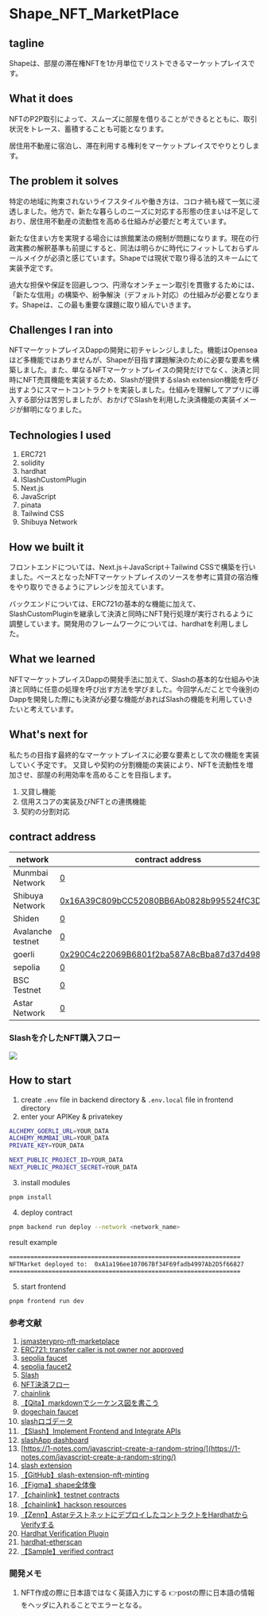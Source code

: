 # Shape_NFT_MarketPlace

## tagline

Shapeは、部屋の滞在権NFTを1か月単位でリストできるマーケットプレイスです。

## What it does

NFTのP2P取引によって、スムーズに部屋を借りることができるとともに、取引状況をトレース、蓄積することも可能となります。  

居住用不動産に宿泊し、滞在利用する権利をマーケットプレイスでやりとりします。

## The problem it solves

特定の地域に拘束されないライフスタイルや働き方は、コロナ禍も経て一気に浸透しました。他方で、新たな暮らしのニーズに対応する形態の住まいは不足しており、居住用不動産の流動性を高める仕組みが必要だと考えています。

新たな住まい方を実現する場合には旅館業法の規制が問題になります。現在の行政実務の解釈基準も前提にすると、同法は明らかに時代にフィットしておらずルールメイクが必須と感じています。Shapeでは現状で取り得る法的スキームにて実装予定です。  

過大な担保や保証を回避しつつ、円滑なオンチェーン取引を貫徹するためには、「新たな信用」の構築や、紛争解決（デフォルト対応）の仕組みが必要となります。Shapeは、この最も重要な課題に取り組んでいきます。

## Challenges I ran into

NFTマーケットプレイスDappの開発に初チャレンジしました。機能はOpenseaほど多機能ではありませんが、Shapeが目指す課題解決のために必要な要素を構築しました。また、単なるNFTマーケットプレイスの開発だけでなく、決済と同時にNFT売買機能を実装するため、Slashが提供するslash extension機能を呼び出すようにスマートコントラクトを実装しました。仕組みを理解してアプリに導入する部分は苦労しましたが、おかげでSlashを利用した決済機能の実装イメージが鮮明になりました。

## Technologies I used

1. ERC721
2. solidity
3. hardhat
4. ISlashCustomPlugin
5. Next.js
6. JavaScript
7. pinata
8. Tailwind CSS
9. Shibuya Network

## How we built it

フロントエンドについては、Next.js＋JavaScript＋Tailwind CSSで構築を行いました。ベースとなったNFTマーケットプレイスのソースを参考に賃貸の宿泊権をやり取りできるようにアレンジを加えています。  

バックエンドについては、ERC721の基本的な機能に加えて、SlashCustomPluginを継承して決済と同時にNFT発行処理が実行されるように調整しています。開発用のフレームワークについては、hardhatを利用しました。

## What we learned

NFTマーケットプレイスDappの開発手法に加えて、Slashの基本的な仕組みや決済と同時に任意の処理を呼び出す方法を学びました。今回学んだことで今後別のDappを開発した際にも決済が必要な機能があればSlashの機能を利用していきたいと考えています。

## What's next for

私たちの目指す最終的なマーケットプレイスに必要な要素として次の機能を実装していく予定です。
又貸しや契約の分割機能の実装により、NFTを流動性を増加させ、部屋の利用効率を高めることを目指します。

1. 又貸し機能
2. 信用スコアの実装及びNFTとの連携機能
3. 契約の分割対応

## contract address

| network           | contract address                             |
| ----------------- | -------------------------------------------- |
| Munmbai Network   | [0](https://mumbai.polygonscan.com/address/) |
| Shibuya Network   | [0x16A39C809bCC52080BB6Ab0828b995524fC3D77b](https://blockscout.com/shibuya/address/0x16A39C809bCC52080BB6Ab0828b995524fC3D77b) |
| Shiden            | [0](https://blockscout.com/shiden/address/)  |
| Avalanche testnet | [0](https://testnet.snowtrace.io/address/)   |
| goerli            | [0x290C4c22069B6801f2ba587A8cBba87d37d4980C](https://goerli.etherscan.io/address/0x290C4c22069B6801f2ba587A8cBba87d37d4980C)    |
| sepolia           | [0](https://sepolia.etherscan.io/address/)   |
| BSC Testnet       | [0](https://testnet.bscscan.com/address/)    |
| Astar Network     | [0](https://blockscout.com/astar/address/)   |

### Slashを介したNFT購入フロー

[![](https://mermaid.ink/img/pako:eNqVU09LAkEc_Soyhy7VF9hDEEXHLnbcy-BOKelq63gIEZoZKCEDCyMKwrKyMjKif7b6bX6uq9-i2R3dlEptD8vAvDe_9968yaJI0iBIQ2mylSFmhCzH8IaFE7oZkh-N0TjRQuk4TkeBH7Wb-8BOgJU7z3ankQdxDOIRREuBQVTlGvi7_M8vLMyGozhFFlMpLQT8Dfg1iDywB-AV4E_Am8A_J_FWV9bcU7t7WehWWeeZK_hg24d6wnyoUuSWmr3zipzSYx_ubbNP6IMCwlLSpBaOUE2RnL2qW9x1DlvAXpw9WzpUPByn_WPbjUdf-R2Ie08qK0hZbqnsh1EDJlO5kqk4F69OMa_IweDBsJ_TQyPj62XpcxzXs_3NDaJR9OGAgpCmp0_S7Efs1Atte7e3c-aWbxSBxNNkmoj-nYyqFYgHEEUQQhZmemtjuX-7C6SPGDSNXzoU9NNfAav_Xruhng5XfDTIGe8mKna3doDmUIJYCRwz5GvMemfoiEZJguhIk0sDW5s60s2cxOEMTYa3zQjSqJUhcyiTMjAdvFykrWN5L7kvtPLKpw?type=png)](https://mermaid.live/edit#pako:eNqVU09LAkEc_Soyhy7VF9hDEEXHLnbcy-BOKelq63gIEZoZKCEDCyMKwrKyMjKif7b6bX6uq9-i2R3dlEptD8vAvDe_9968yaJI0iBIQ2mylSFmhCzH8IaFE7oZkh-N0TjRQuk4TkeBH7Wb-8BOgJU7z3ankQdxDOIRREuBQVTlGvi7_M8vLMyGozhFFlMpLQT8Dfg1iDywB-AV4E_Am8A_J_FWV9bcU7t7WehWWeeZK_hg24d6wnyoUuSWmr3zipzSYx_ubbNP6IMCwlLSpBaOUE2RnL2qW9x1DlvAXpw9WzpUPByn_WPbjUdf-R2Ie08qK0hZbqnsh1EDJlO5kqk4F69OMa_IweDBsJ_TQyPj62XpcxzXs_3NDaJR9OGAgpCmp0_S7Efs1Atte7e3c-aWbxSBxNNkmoj-nYyqFYgHEEUQQhZmemtjuX-7C6SPGDSNXzoU9NNfAav_Xruhng5XfDTIGe8mKna3doDmUIJYCRwz5GvMemfoiEZJguhIk0sDW5s60s2cxOEMTYa3zQjSqJUhcyiTMjAdvFykrWN5L7kvtPLKpw)

## How to start

1. create `.env` file in backend directory & `.env.local` file in frontend directory
2. enter your APIKey & privatekey

```zsh
ALCHEMY_GOERLI_URL=YOUR_DATA
ALCHEMY_MUMBAI_URL=YOUR_DATA
PRIVATE_KEY=YOUR_DATA
```

```zsh
NEXT_PUBLIC_PROJECT_ID=YOUR_DATA
NEXT_PUBLIC_PROJECT_SECRET=YOUR_DATA
```

3. install modules

```bash
pnpm install
```

4. deploy contract

```bash
pnpm backend run deploy --network <network_name>
```

result example

```zsh
=================================================================
NFTMarket deployed to:  0xA1a196ee107067Bf34F69fadb4997Ab2D5f66827
=================================================================
```

5. start frontend

```bash
pnpm frontend run dev
```

### 参考文献

1. [jsmasterypro-nft-marketplace](https://gitfront.io/r/user-6930330/yQ8XwQZYNAat/jsmasterypro-nft-marketplace/)
2. [ERC721: transfer caller is not owner nor approved](https://stackoverflow.com/questions/69302320/erc721-transfer-caller-is-not-owner-nor-approved)
3. [sepolia faucet](https://sepoliafaucet.net/)
4. [sepolia faucet2](https://faucet-sepolia.rockx.com/)
5. [Slash](https://slash.fi/)
6. [NFT決済フロー](https://mermaid.live/edit#pako:eNqVU09LAkEc_Soyhy7VF9hDEEXHLnbcy-BOKelq63gIEZoZKCEDCyMKwrKyMjKif7b6bX6uq9-i2R3dlEptD8vAvDe_9968yaJI0iBIQ2mylSFmhCzH8IaFE7oZkh-N0TjRQuk4TkeBH7Wb-8BOgJU7z3ankQdxDOIRREuBQVTlGvi7_M8vLMyGozhFFlMpLQT8Dfg1iDywB-AV4E_Am8A_J_FWV9bcU7t7WehWWeeZK_hg24d6wnyoUuSWmr3zipzSYx_ubbNP6IMCwlLSpBaOUE2RnL2qW9x1DlvAXpw9WzpUPByn_WPbjUdf-R2Ie08qK0hZbqnsh1EDJlO5kqk4F69OMa_IweDBsJ_TQyPj62XpcxzXs_3NDaJR9OGAgpCmp0_S7Efs1Atte7e3c-aWbxSBxNNkmoj-nYyqFYgHEEUQQhZmemtjuX-7C6SPGDSNXzoU9NNfAav_Xruhng5XfDTIGe8mKna3doDmUIJYCRwz5GvMemfoiEZJguhIk0sDW5s60s2cxOEMTYa3zQjSqJUhcyiTMjAdvFykrWN5L7kvtPLKpw)
7. [chainlink](https://docs.chain.link/data-feeds/price-feeds/)
8. [【Qita】markdownでシーケンス図を書こう](https://qiita.com/konitech913/items/90f91687cfe7ece50020)
9. [dogechain faucet](https://faucet.dogechain.dog/)
10. [slashロゴデータ](https://slash.fi/media_kit)
11. [【Slash】Implement Frontend and Integrate APIs](https://slash-fi.gitbook.io/docs/integration-guide/integration-guide/window-widget-integration/implement-frontend-and-integrate-apis)
12. [slashApp dashboard](https://testnet.slash.fi/admin/dashboard)
13. [https://1-notes.com/javascript-create-a-random-string/](https://1-notes.com/javascript-create-a-random-string/)
14. [slash extension](https://ext.slash.fi/)
15. [【GitHub】slash-extension-nft-minting](https://github.com/mashharuki/slash-extension-nft-minting)
16. [【Figma】shape全体像](https://www.figma.com/file/dklO5wpMlUXHhNfJ2TGzj7/Shape?node-id=0%3A1)
17. [【chainlink】testnet contracts](https://docs.chain.link/any-api/testnet-oracles/)
18. [【chainlink】hackson resources](https://docs.chain.link/resources/hackathon-resources)
19. [【Zenn】AstarテストネットにデプロイしたコントラクトをHardhatからVerifyする](https://zenn.dev/pokena/articles/f54111c987e0c5)
20. [Hardhat Verification Plugin](https://docs.blockscout.com/for-users/verifying-a-smart-contract/hardhat-verification-plugin#config-file)
21. [hardhat-etherscan](https://hardhat.org/hardhat-runner/plugins/nomiclabs-hardhat-etherscan#adding-support-for-other-networks)
22. [【Sample】verified contract](https://blockscout.com/shibuya/address/0x83f15ccdD1278908dF5bC646E903afE2f342deC1)

### 開発メモ
1. NFT作成の際に日本語ではなく英語入力にする
👉postの際に日本語の情報をヘッダに入れることでエラーとなる。